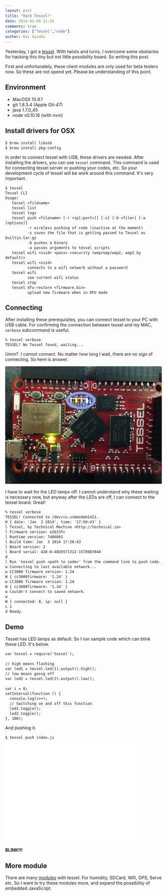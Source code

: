 ```yaml
---
layout: post
title: "Hack Tessel!"
date: 2014-01-09 21:25
comments: true
categories: ["Tessel","node"]
author: Kai Sasaki
---
```

<meta property=”og:image” content=”http://lewuathe.com/images/posts/2014-01-09-tessel-first/bootstrap_tessel.jpg” />


Yesterday, I got a [tessel](http://tessel.io/). With twists and turns, I overcome some obstacles for hacking this tiny but not little possibility board. So writing this post.

First and unfortunately, these client modules are only used for beta testers now. 
So these are not opend yet. Please be understanding of this point.

<!-- more -->

## Environment

* MacOSX 10.9.1
* git 1.8.3.4 (Apple Git-47) 
* java 1.7.0_45
* node v0.10.16 (with nvm)

## Install drivers for OSX

```
$ brew install libusb
$ brew install pkg-config
```

In order to connect tessel with USB, these drivers are needed.
After installing the drivers, you can use `tessel` command. This command is used for 
connecting tessel server or pushing your codes, etc. So your development cycle of tessel
will be work around this command. It's very important.

```
$ tessel
Tessel CLI
Usage:
   tessel <filename>
   tessel list
   tessel logs
   tessel push <filename> [-r <ip[:port>]] [-s] [-b <file>] [-a [options]]
          -r wireless pushing of code (inactive at the moment)
          -s saves the file that is getting passed to Tessel as builtin.tar.gz
          -b pushes a binary
          -a passes arguments to tessel scripts
   tessel wifi <ssid> <pass> <security (wep/wap/wap2, wap2 by default)>
   tessel wifi <ssid>
          connects to a wifi network without a password
   tessel wifi
          see current wifi status
   tessel stop
   tessel dfu-restore <firmware.bin>
          upload new firmware when in DFU mode

```

## Connecting

After installing these prerequisites, you can connect tessel to your PC with USB cable.
For confirming the connection between tessel and my MAC, `verbose` subcommand is useful.

```
% tessel verbose
TESSEL? No Tessel found, waiting...
```

Umm?. I cannot connect. No matter how long I wait, there are no sign of connecting.
So here is answer.

![Boostrap](/images/posts/2014-01-09-tessel-first/bootstrap_tessel.jpg)

I have to wait for the LED lamps off. I cannot understand why these waiting is necessary now, but anyway after the LEDs are off, I can connect to the tessel board. Great!


```
% tessel verbose
TESSEL! Connected to /dev/cu.usbmodem1421.
H { date: 'Jan  3 2014', time: '17:50:43' }
l Tessel, by Technical Machine <http://technical.io>
l Firmware version: e1b13fc
l Runtime version: 7d86665
l Build time: Jan  3 2014 17:50:43
l Board version: 2
l Board serial: 428-0-4026571312-1578983944
d
l Run 'tessel push <path to code>' from the command line to push code.
w Connecting to last available network...
w CC3000 firmware version: 1.24
W { cc3000firmware: '1.24' }
w CC3000 firmware version: 1.24
W { cc3000firmware: '1.24' }
w Couldn't connect to saved network.
w
W { connected: 0, ip: null }
L 1
d Ready.
```

## Demo

Tessel has LED lamps as default. So I run sample code which can blink these LED.
It's below.

```
var tessel = require('tessel');

// high means flashing
var led1 = tessel.led(1).output().high();
// low means going off
var led2 = tessel.led(2).output().low();

var i = 0;
setInterval(function () {
  console.log(i++);
  // Switching on and off this function
  led1.toggle();
  led2.toggle();
}, 100);
```

And pushing it.

```
$ tessel push index.js
```

<iframe width="420" height="315" src="//www.youtube.com/embed/aKLGnU9wsTo" frameborder="0" allowfullscreen></iframe>

**BLINK!!!**

## More module

There are many [modules](http://tessel.io/modules) with tessel. For humidity, SDCard, Wifi, GPS, Serve etc.
So I want to try these modules more, and expand the possibility of embedded JavaScript.


